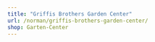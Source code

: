 ```yaml
---
title: "Griffis Brothers Garden Center"
url: /norman/griffis-brothers-garden-center/
shop: Garten-Center
---
```

